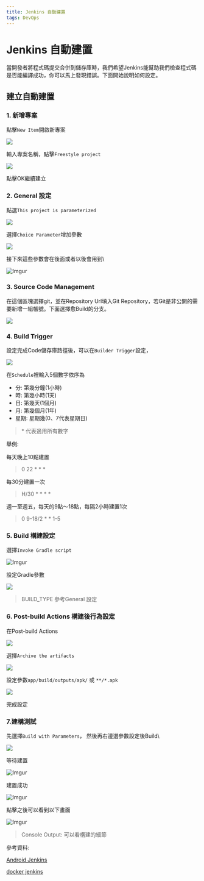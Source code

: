 ```yaml
---
title: Jenkins 自動建置
tags: DevOps
---
```


# Jenkins 自動建置

當開發者將程式碼提交合併到儲存庫時，我們希望Jenkins能幫助我們檢查程式碼是否能編譯成功，你可以馬上發現錯誤。下面開始說明如何設定。

## 建立自動建置

### 1. 新增專案

點擊`New Item`開啟新專案

![](https://i.imgur.com/bQkunNf.png)

輸入專案名稱，點擊`Freestyle project`

![](https://i.imgur.com/0UZoduq.png)

點擊OK繼續建立

### 2. General 設定

點選`This project is parameterized`

![](https://i.imgur.com/rDVuSBm.png)

選擇`Choice Parameter`增加參數

![](https://i.imgur.com/Uu9pjM5.png)

接下來這些參數會在後面或者以後會用到\\

![Imgur](https://i.imgur.com/hcm5GCe.png)

### 3. Source Code Management

在這個區塊選擇git，並在Repository Url填入Git Repository，若Git是非公開的需要新增一組帳號。下面選擇愈Build的分支。

![](https://i.imgur.com/8UELiVn.png)

### 4. Build Trigger

設定完成Code儲存庫路徑後，可以在`Builder Trigger`設定，

![](https://i.imgur.com/JiTSjo4.png)

在`Schedule`裡輸入5個數字依序為

* 分: 第幾分鐘(1小時)
* 時: 第幾小時(1天)
* 日: 第幾天(1個月)
* 月: 第幾個月(1年)
* 星期: 星期幾(0、7代表星期日)

> \* 代表適用所有數字

舉例:

每天晚上10點建置

> 0 22 \* \* \*

每30分建置一次

> H/30 \* \* \* \*

週一至週五，每天的9點～18點，每隔2小時建置1次

> 0 9-18/2 \* \* 1-5

### 5. Build 構建設定

選擇`Invoke Gradle script`

![Imgur](https://i.imgur.com/anW7yqq.png)

設定Gradle參數

![](https://i.imgur.com/8bkLpUW.png)

> BUILD\_TYPE 參考General 設定

### 6. Post-build Actions 構建後行為設定

在Post-build Actions

![](https://i.imgur.com/C7JFjDx.png)

選擇`Archive the artifacts`

![](https://i.imgur.com/xayduoH.png)

設定參數`app/build/outputs/apk/` 或 `**/*.apk`

![](https://i.imgur.com/o0lRq6R.png)

完成設定

### 7.建構測試

先選擇`Build with Parameters`， 然後再右邊選參數設定後Build\


![](https://i.imgur.com/1DduGBU.png)

等待建置

![Imgur](https://i.imgur.com/a3OIGHW.png)

建置成功

![Imgur](https://i.imgur.com/iUoOhIM.png)

點擊之後可以看到以下畫面

![Imgur](https://i.imgur.com/VuospuT.png)

> Console Output: 可以看構建的細節

參考資料:

[Android Jenkins](https://medium.com/evan-android-note/jenkins-bb11f371bcb6)

[docker jenkins](https://www.gushiciku.cn/pl/gmfI/zh-tw)
